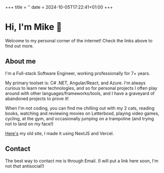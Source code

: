 +++
title = ''
date = 2024-10-05T17:22:41+01:00
+++

# Hi, I'm Mike 👋

Welcome to my personal corner of the internet! Check the links above to find out more.

## About me

I'm a Full-stack Software Engineer, working professionally for 7+ years.

My primary toolset is: C# .NET, Angular/React, and Azure.
I'm always curious to learn new technologies, and so for personal projects I often play around with other languages/frameworks/tools,
and I have a graveyard of abandoned projects to prove it!

When I'm not coding, you can find me chilling out with my 2 cats, reading books, 
watching and reviewing movies on Letterboxd, playing video games, cycling, at the gym, 
and occasionally jumping on a trampoline (and trying not to land on my face!)

[Here's](https://mikepratt.dev) my old site, I made it using NextJS and Vercel.

## Contact

The best way to contact me is through Email. (I will put a link here soon, I'm not _that_ antisocial!)
